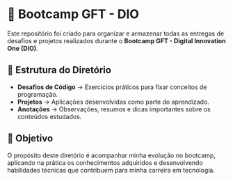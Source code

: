 # 🚀 Bootcamp GFT - DIO  

Este repositório foi criado para organizar e armazenar todas as entregas de desafios e projetos realizados durante o **Bootcamp GFT - Digital Innovation One (DIO)**.  

## 📂 Estrutura do Diretório  
- **Desafios de Código** → Exercícios práticos para fixar conceitos de programação.  
- **Projetos** → Aplicações desenvolvidas como parte do aprendizado.  
- **Anotações** → Observações, resumos e dicas importantes sobre os conteúdos estudados.  

## 🎯 Objetivo  
O propósito deste diretório é acompanhar minha evolução no bootcamp, aplicando na prática os conhecimentos adquiridos e desenvolvendo habilidades técnicas que contribuem para minha carreira em tecnologia.  





